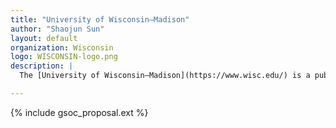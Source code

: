 ```yaml
---
title: "University of Wisconsin–Madison"
author: "Shaojun Sun"
layout: default
organization: Wisconsin
logo: WISCONSIN-logo.png
description: |
  The [University of Wisconsin–Madison](https://www.wisc.edu/) is a public research university in Madison, Wisconsin. Since its founding in 1848, this campus has been a catalyst for the extraordinary.  

---
```


{% include gsoc_proposal.ext %}
